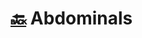 # [:back:](workout.md) <orange>Abdominals</orange>

<html>
    <head>
        <link rel='stylesheet' href='style.css'>
        <script type='text/javascript' src='script.js'></script>
    </head>
</html>
